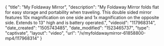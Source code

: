 {
    "title": "My Foldaway Mirror",
    "description": "My Foldaway Mirror folds flat for easy storage and portability when traveling. This double sided mirror features 10x magnification on one side and 1x magnification on the opposite side. Extends to 13\" high and is battery operated.",
    "videoid": "117968314",
    "date_created": "1505743485",
    "date_modified": "1523465737",
    "type": "captivate",
    "layout": "video",
    "url": "\/v\/myfoldawaymirror-61858800-mp4\/117968314"
}